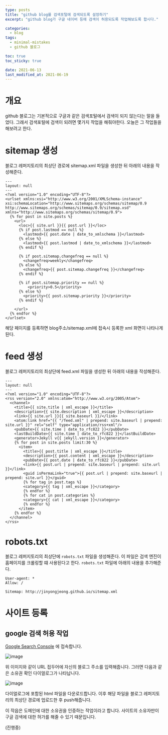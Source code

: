```yaml
---
type: posts
title: "github blog를 검색포털에 검색되도록 설정하기"
excerpt: "github blog가 구글 네이버 등에 검색이 허용되도록 작업해보도록 합시다."

categories:
  - blog
tags:
  - minimal-mistakes
  - github 블로그

toc: true
toc_sticky: true

date: 2021-06-13
last_modified_at: 2021-06-19
---
```


# 개요 

github 블로그는 기본적으로 구글과 같은 검색포털에서 검색이 되지 않는다는 말을 들었다. 
그래서 검색포털에 검색이 되려면 몇가지 작업을 해줘야한다. 
오늘은 그 작업들을 해보려고 한다. 

# sitemap 생성 

블로그 레퍼지토리의 최상단 경로에 sitemap.xml 파일을 생성한 뒤 아래의 내용을 작성해준다. 

```
---
layout: null
---
<?xml version="1.0" encoding="UTF-8"?>
<urlset xmlns:xsi="http://www.w3.org/2001/XMLSchema-instance" xsi:schemaLocation="http://www.sitemaps.org/schemas/sitemap/0.9 http://www.sitemaps.org/schemas/sitemap/0.9/sitemap.xsd" xmlns="http://www.sitemaps.org/schemas/sitemap/0.9">
  {% for post in site.posts %}
    <url>
      <loc>{{ site.url }}{{ post.url }}</loc>
      {% if post.lastmod == null %}
        <lastmod>{{ post.date | date_to_xmlschema }}</lastmod>
      {% else %}
        <lastmod>{{ post.lastmod | date_to_xmlschema }}</lastmod>
      {% endif %}

      {% if post.sitemap.changefreq == null %}
        <changefreq>weekly</changefreq>
      {% else %}
        <changefreq>{{ post.sitemap.changefreq }}</changefreq>
      {% endif %}

      {% if post.sitemap.priority == null %}
          <priority>0.5</priority>
      {% else %}
        <priority>{{ post.sitemap.priority }}</priority>
      {% endif %}

    </url>
  {% endfor %}
</urlset>
```

해당 페이지를 등록하면 blog주소/sitemap.xml에 접속시 등록한 xml 화면이 나타나게 된다. 

# feed 생성

블로그 레퍼지토리의 최상단에 feed.xml 파일을 생성한 뒤 아래의 내용을 작성해준다. 

```
---
layout: null
---
<?xml version="1.0" encoding="UTF-8"?>
<rss version="2.0" xmlns:atom="http://www.w3.org/2005/Atom">
  <channel>
    <title>{{ site.title | xml_escape }}</title>
    <description>{{ site.description | xml_escape }}</description>
    <link>{{ site.url }}{{ site.baseurl }}/</link>
    <atom:link href="{{ "/feed.xml" | prepend: site.baseurl | prepend: site.url }}" rel="self" type="application/rss+xml"/>
    <pubDate>{{ site.time | date_to_rfc822 }}</pubDate>
    <lastBuildDate>{{ site.time | date_to_rfc822 }}</lastBuildDate>
    <generator>Jekyll v{{ jekyll.version }}</generator>
    {% for post in site.posts limit:30 %}
      <item>
        <title>{{ post.title | xml_escape }}</title>
        <description>{{ post.content | xml_escape }}</description>
        <pubDate>{{ post.date | date_to_rfc822 }}</pubDate>
        <link>{{ post.url | prepend: site.baseurl | prepend: site.url }}</link>
        <guid isPermaLink="true">{{ post.url | prepend: site.baseurl | prepend: site.url }}</guid>
        {% for tag in post.tags %}
        <category>{{ tag | xml_escape }}</category>
        {% endfor %}
        {% for cat in post.categories %}
        <category>{{ cat | xml_escape }}</category>
        {% endfor %}
      </item>
    {% endfor %}
  </channel>
</rss>
```

# robots.txt

블로그 레퍼지토리의 최상단에 `robots.txt` 파일을 생성해준다. 
이 파일은 검색 엔진이 홈페이지를 크롤링할 떄 사용된다고 한다. 
`robots.txt` 파일에 아래의 내용을 추가해준다. 

```
User-agent: *
Allow: /

Sitemap: http://jinyongjeong.github.io/sitemap.xml
```

# 사이트 등록

## google 검색 허용 작업

[Google Search Console](https://search.google.com/search-console/welcome) 에 접속합니다. 

![image](https://user-images.githubusercontent.com/35713051/122642916-d157af80-d147-11eb-960e-e9aff4a563f8.png)

위 이미지와 같이 URL 접두어에 자신의 블로그 주소를 입력해줍니다. 
그러면 다음과 같은 소유권 확인 다이얼로그가 나타납니다. 

![image](https://user-images.githubusercontent.com/35713051/122642958-fc420380-d147-11eb-94d2-f0ee97ab9bca.png)

다이얼로그에 포함된 html 파일을 다운로드합니다. 
이후 해당 파일을 블로그 레퍼지토리의 최상단 경로에 업로드한 후 push해줍니다.

이 작읍은 도메인에 대한 소유권을 인증하는 작업이라고 합니다. 사이트의 소유자만이 구글 검색에 대한 허가를 해줄 수 있기 때문입니다. 




(진행중)

